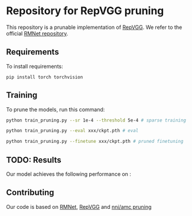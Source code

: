# Repository for RepVGG pruning

This repository is a prunable implementation of [RepVGG](https://arxiv.org/abs/2101.03697). We refer to the official [RMNet repository](https://github.com/fxmeng/RMNet).

## Requirements

To install requirements:

```setup
pip install torch torchvision
```

## Training

To prune the models, run this command:

``` bash
python train_pruning.py --sr 1e-4 --threshold 5e-4 # sparse training

python train_pruning.py --eval xxx/ckpt.pth # eval

python train_pruning.py --finetune xxx/ckpt.pth # pruned finetuning
```

## TODO: Results

Our model achieves the following performance on :

## Contributing

Our code is based on [RMNet](https://github.com/fxmeng/RMNet), [RepVGG](https://github.com/DingXiaoH/RepVGG) and [nni/amc pruning](https://github.com/microsoft/nni/tree/master/examples/model_compress/pruning/amc)
